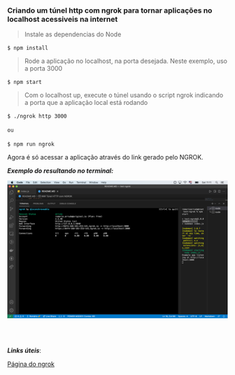 ### Criando um túnel http com ngrok para tornar aplicações no localhost acessiveis na internet



> Instale as dependencias do Node

```
$ npm install
```

> Rode a aplicação no localhost, na porta desejada. Neste exemplo, uso a porta 3000

```
$ npm start
```

> Com o localhost up, execute o túnel usando o script ngrok indicando a porta que a aplicação local está rodando

```
$ ./ngrok http 3000

ou

$ npm run ngrok
```

Agora é só acessar a aplicação através do link gerado pelo NGROK.

***Exemplo do resultando no terminal:***

<img src="./exemple.png" alt="ngrok hosts" heigth="80" width="600"/>


<br><br>

***Links úteis***:

[Página do ngrok](https://ngrok.com/)
